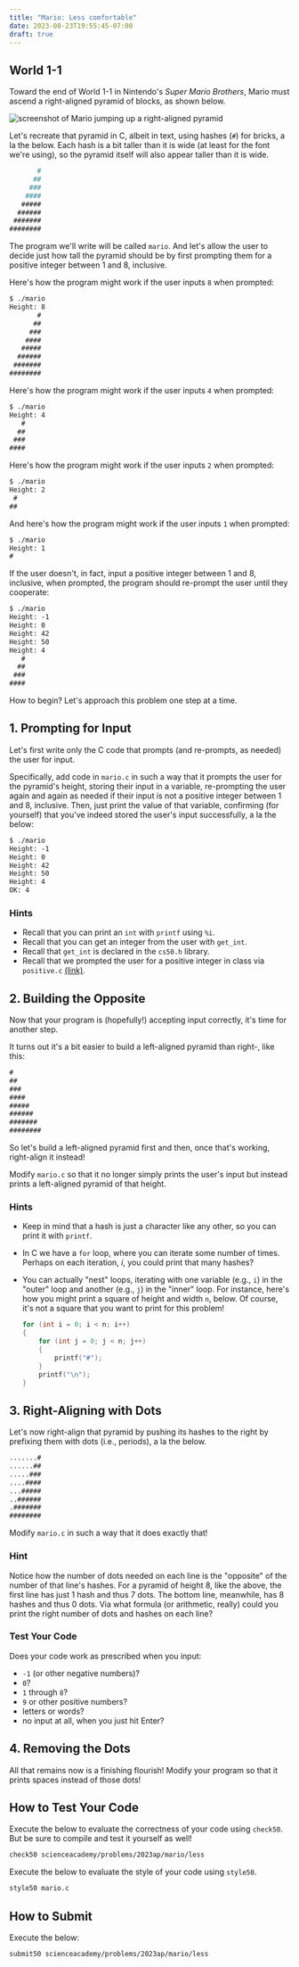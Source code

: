 ```yaml
---
title: "Mario: Less comfortable"
date: 2023-08-23T19:55:45-07:00
draft: true
---
```

<!--more-->

## World 1-1

Toward the end of World 1-1 in Nintendo's _Super Mario Brothers_, Mario must ascend a right-aligned pyramid of blocks, as shown below.

![screenshot of Mario jumping up a right-aligned pyramid](/web/pyramid.png)

Let's recreate that pyramid in C, albeit in text, using hashes (`#`) for bricks, a la the below. Each hash is a bit taller than it is wide (at least for the font we're using), so the pyramid itself will also appear taller than it is wide.

```md
       #
      ##
     ###
    ####
   #####
  ######
 #######
########
```

The program we'll write will be called `mario`. And let's allow the user to decide just how tall the pyramid should be by first prompting them for a positive integer between 1 and 8, inclusive.

Here's how the program might work if the user inputs `8` when prompted:

```md
$ ./mario
Height: 8
       #
      ##
     ###
    ####
   #####
  ######
 #######
########
```

Here's how the program might work if the user inputs `4` when prompted:

```md
$ ./mario
Height: 4
   #
  ##
 ###
####
```

Here's how the program might work if the user inputs `2` when prompted:

```md
$ ./mario
Height: 2
 #
##
```

And here's how the program might work if the user inputs `1` when prompted:

```md
$ ./mario
Height: 1
#
```

If the user doesn't, in fact, input a positive integer between 1 and 8, inclusive, when prompted, the program should re-prompt the user until they cooperate:

```md
$ ./mario
Height: -1
Height: 0
Height: 42
Height: 50
Height: 4
   #
  ##
 ###
####
```

How to begin? Let's approach this problem one step at a time.

## 1. Prompting for Input

Let's first write only the C code that prompts (and re-prompts, as needed) the user for input.

Specifically, add code in `mario.c` in such a way that it prompts the user for the pyramid's height, storing their input in a variable, re-prompting the user again and again as needed if their input is not a positive integer between 1 and 8, inclusive. Then, just print the value of that variable, confirming (for yourself) that you've indeed stored the user's input successfully, a la the below:

```md
$ ./mario
Height: -1
Height: 0
Height: 42
Height: 50
Height: 4
OK: 4
```

### Hints

* Recall that you can print an `int` with `printf` using `%i`.
* Recall that you can get an integer from the user with `get_int`.
* Recall that `get_int` is declared in the `cs50.h` library.
* Recall that we prompted the user for a positive integer in class via `positive.c` [(link)](https://github.com/scienceacademy/apcsp_2021).

## 2. Building the Opposite

Now that your program is (hopefully!) accepting input correctly, it's time for another step.

It turns out it's a bit easier to build a left-aligned pyramid than right-, like this:

```md
#
##
###
####
#####
######
#######
########
```

So let's build a left-aligned pyramid first and then, once that's working, right-align it instead!

Modify `mario.c` so that it no longer simply prints the user's input but instead prints a left-aligned pyramid of that height.

### Hints

* Keep in mind that a hash is just a character like any other, so you can print it with `printf`.
* In C we have a `for` loop, where you can iterate some number of times. Perhaps on each iteration, *i*, you could print that many hashes?
* You can actually "nest" loops, iterating with one variable (e.g., `i`) in the "outer" loop and another (e.g., `j`) in the "inner" loop. For instance, here's how you might print a square of height and width `n`, below. Of course, it's not a square that you want to print for this problem!

    ```c
    for (int i = 0; i < n; i++)
    {
        for (int j = 0; j < n; j++)
        {
            printf("#");
        }
        printf("\n");
    }
    ```

## 3. Right-Aligning with Dots

Let's now right-align that pyramid by pushing its hashes to the right by prefixing them with dots (i.e., periods), a la the below.

```md
.......#
......##
.....###
....####
...#####
..######
.#######
########
```

Modify `mario.c` in such a way that it does exactly that!

### Hint

Notice how the number of dots needed on each line is the "opposite" of the number of that line's hashes. For a pyramid of height 8, like the above, the first line has just 1 hash and thus 7 dots. The bottom line, meanwhile, has 8 hashes and thus 0 dots. Via what formula (or arithmetic, really) could you print the right number of dots and hashes on each line?

### Test Your Code

Does your code work as prescribed when you input:

* `-1` (or other negative numbers)?
* `0`?
* `1` through `8`?
* `9` or other positive numbers?
* letters or words?
* no input at all, when you just hit Enter?

## 4. Removing the Dots

All that remains now is a finishing flourish! Modify your program so that it prints spaces instead of those dots!

## How to Test Your Code

Execute the below to evaluate the correctness of your code using `check50`. But be sure to compile and test it yourself as well!

```md
check50 scienceacademy/problems/2023ap/mario/less
```

Execute the below to evaluate the style of your code using `style50`.

```md
style50 mario.c
```

## How to Submit

Execute the below:

```md
submit50 scienceacademy/problems/2023ap/mario/less
```
